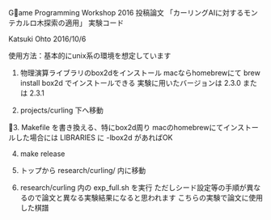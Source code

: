 Game Programming Workshop 2016 投稿論文
「カーリングAIに対するモンテカルロ木探索の適用」
実験コード

Katsuki Ohto 2016/10/6

使用方法：基本的にunix系の環境を想定しています

1. 物理演算ライブラリのbox2dをインストール
   macならhomebrewにて brew install box2d でインストールできる
   実験に用いたバージョンは 2.3.0 または 2.3.1

2. projects/curling 下へ移動

3. Makefile を書き換える、特にbox2d周り
   macのhomebrewにてインストールした場合には LIBRARIES に -lbox2d があればOK

4. make release

5. トップから research/curling/ 内に移動

6. research/curling 内の exp_full.sh を実行
   ただしシード設定等の手順が異なるので論文と異なる実験結果になると思われます
   こちらの実験で論文に使用した棋譜